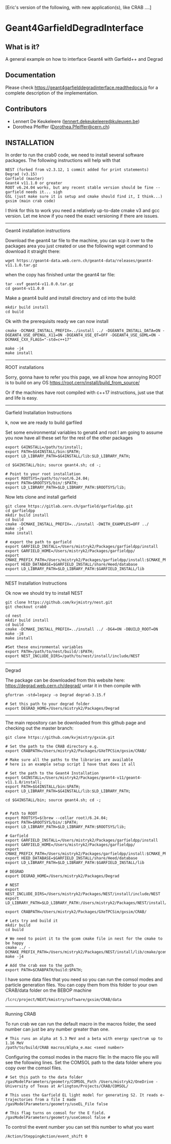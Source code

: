 [Eric's version of the following, with new application(s), like CRAB ....]

Geant4GarfieldDegradInterface
 ========================
 
 What is it?
 -----------
 A general example on how to interface Geant4 with Garfield++ and Degrad
 
 Documentation
 -------------
 Please check https://geant4garfielddegradinterface.readthedocs.io for a complete description of the implementation.
 
 Contributors
 ------------
 * Lennert De Keukeleere (lennert.dekeukeleere@kuleuven.be)
 * Dorothea Pfeiffer (Dorothea.Pfeiffer@cern.ch)


## INSTALLATION

In order to run the crab0 code, we need to install several software packages. The following instructions will help with that
```
NEST (forked from v2.3.12, 1 commit added for print statements)
Degrad (v3.15)
Garfield (master)
Geant4 v11.1.0 or greater
ROOT v6.24.04 works, but any recent stable version should be fine -- garfield needs it... sigh
GSL (just make sure it is setup and cmake should find it, I think...)
gxsim (main crab code)

```

I think for this to work you need a relatively up-to-date cmake v3 and gcc version. Let me know if you need the exact versioning if there are issues. 

---




Geant4 installation instructions

Download the geant4 tar file to the machine, you can scp it over to the packages area you just created
or use the following wget command to download it straight there:
```
wget https://geant4-data.web.cern.ch/geant4-data/releases/geant4-v11.1.0.tar.gz
```
when the copy has finished untar the geant4 tar file:
```
tar -xvf geant4-v11.0.0.tar.gz
cd geant4-v11.0.0
```

Make a geant4 build  and install directory and cd into the build:
```
mkdir build install
cd build
```

Ok with the prerequisits ready we can now install
```
cmake -DCMAKE_INSTALL_PREFIX=../install ../ -DGEANT4_INSTALL_DATA=ON -DGEANT4_USE_OPENGL_X11=ON -DGEANT4_USE_QT=OFF -DGEANT4_USE_GDML=ON -DCMAKE_CXX_FLAGS="-std=c++17"

make -j4
make install
```

---

ROOT installations

Sorry, gonna have to refer you this page, we all know how annoying ROOT is to build on any OS
https://root.cern/install/build_from_source/

Or if the machines have root compiled with c++17 instructions, just use that and life is easy.

---


Garfield Installation Instructions

k, now we are ready to build garfiled

Set some environmental variables to genat4 and root 
I am going to assume you now have all these set for the rest of the other packages
```
export G4INSTALL=/path/to/install;
export PATH=$G4INSTALL/bin:$PATH;
export LD_LIBRARY_PATH=$G4INSTALL/lib:$LD_LIBRARY_PATH;

cd $G4INSTALL/bin; source geant4.sh; cd -;

# Point to your root installation
export ROOTSYS=/path/to/root/6.24.04;
export PATH=$ROOTSYS/bin/:$PATH;
export LD_LIBRARY_PATH=$LD_LIBRARY_PATH:$ROOTSYS/lib;
```
Now lets clone and install garfield
```
git clone https://gitlab.cern.ch/garfield/garfieldpp.git
cd garfieldpp
mkdir build install
cd build
cmake -DCMAKE_INSTALL_PREFIX=../install -DWITH_EXAMPLES=OFF ../
make -j4
make install

# export the path to garfield
export GARFIELD_INSTALL=/Users/mistryk2/Packages/garfieldpp/install
export GARFIELD_HOME=/Users/mistryk2/Packages/garfieldpp/
export CMAKE_PREFIX_PATH=/Users/mistryk2/Packages/garfieldpp/install:$CMAKE_PREFIX_PATH
export HEED_DATABASE=$GARFIELD_INSTALL/share/Heed/database
export LD_LIBRARY_PATH=$LD_LIBRARY_PATH:$GARFIELD_INSTALL/lib
```

---

NEST Installation Instructions

Ok now we should try to install NEST
```
git clone https://github.com/kvjmistry/nest.git
git checkout crab0

cd nest
mkdir build install
cd build
cmake -DCMAKE_INSTALL_PREFIX=../install ../ -DG4=ON -DBUILD_ROOT=ON
make -j8
make install

#Set these environmental variables
export PATH=/path/to/nest/build/:$PATH;
export NEST_INCLUDE_DIRS=/path/to/nest/install/include/NEST

```

---

Degrad

The package can be downloaded from this website here:
https://degrad.web.cern.ch/degrad/
untar it in then compile with
```
gfortran -std=legacy -o Degrad degrad-3.15.f

# Set this path to your degrad folder
export DEGRAD_HOME=/Users/mistryk2/Packages/Degrad
```

---

The main repository can be downloaded from this github page and checking out the master branch:
```
git clone https://github.com/kvjmistry/gxsim.git

# Set the path to the CRAB directory e.g.
export CRABPATH=/Users/mistryk2/Packages/GXeTPCSim/gxsim/CRAB/
```

```
# Make sure all the paths to the libraries are available
# here is an example setup script I have that does it all

# Set the path to the Geant4 Installation
export G4INSTALL=/Users/mistryk2/Packages/geant4-v11/geant4-v11.1.0/install;
export PATH=$G4INSTALL/bin:$PATH;
export LD_LIBRARY_PATH=$G4INSTALL/lib:$LD_LIBRARY_PATH;

cd $G4INSTALL/bin; source geant4.sh; cd -;


# Path to ROOT
export ROOTSYS=$(brew --cellar root)/6.24.04;
export PATH=$ROOTSYS/bin/:$PATH;
export LD_LIBRARY_PATH=$LD_LIBRARY_PATH:$ROOTSYS/lib;

# Garfield
export GARFIELD_INSTALL=/Users/mistryk2/Packages/garfieldpp/install
export GARFIELD_HOME=/Users/mistryk2/Packages/garfieldpp/
export CMAKE_PREFIX_PATH=/Users/mistryk2/Packages/garfieldpp/install:$CMAKE_PREFIX_PATH
export HEED_DATABASE=$GARFIELD_INSTALL/share/Heed/database
export LD_LIBRARY_PATH=$LD_LIBRARY_PATH:$GARFIELD_INSTALL/lib

# DEGRAD
export DEGRAD_HOME=/Users/mistryk2/Packages/Degrad

# NEST
export NEST_INCLUDE_DIRS=/Users/mistryk2/Packages/NEST/install/include/NEST
export LD_LIBRARY_PATH=$LD_LIBRARY_PATH:/Users/mistryk2/Packages/NEST/install/lib

export CRABPATH=/Users/mistryk2/Packages/GXeTPCSim/gxsim/CRAB/

```

```
# Lets try and build it
mkdir build
cd build

# We need to point it to the gcem cmake file in nest for the cmake to be happy
cmake ../ -DCMAKE_PREFIX_PATH=/Users/mistryk2/Packages/NEST/install/lib/cmake/gcem
make -j4

# Add the crab exe to the path
export PATH=$CRABPATH/build:$PATH;
```

I have some data files that you need so you can run the comsol modes and particle generation files. You can copy them from this folder to your own CRAB/data folder on the BEBOP machine
```
/lcrc/project/NEXT/kmistry/software/gxsim/CRAB/data
```

---


Running CRAB

To run crab we can run the default macro in the macros folder, the seed number can just be any number greater than one.
```
# This runs an alpha at 5.3 MeV and a beta with energy spectrum up to 1.16 MeV
/path/to/build/CRAB macros/Alpha_e.mac <seed number>
```

Configuring the comsol modes in the macro file:
In the macro file you will see the following lines. Set the COMSOL path to the data folder where you copy over the comsol files. 
```
# Set this path to the data folder
/gasModelParameters/geometry/COMSOL_Path /Users/mistryk2/OneDrive - University of Texas at Arlington/Projects/CRAB/COMSOL/

# This uses the Garfield EL light model for generating S2. It reads e- trajectories from a file I made
/gasModelParameters/geometry/useEL_File false 

# This flag turns on comsol for the E field. 
/gasModelParameters/geometry/useComsol false # 
```

To control the event number you can set this number to what you want
```
/Action/SteppingAction/event_shift 0
```

